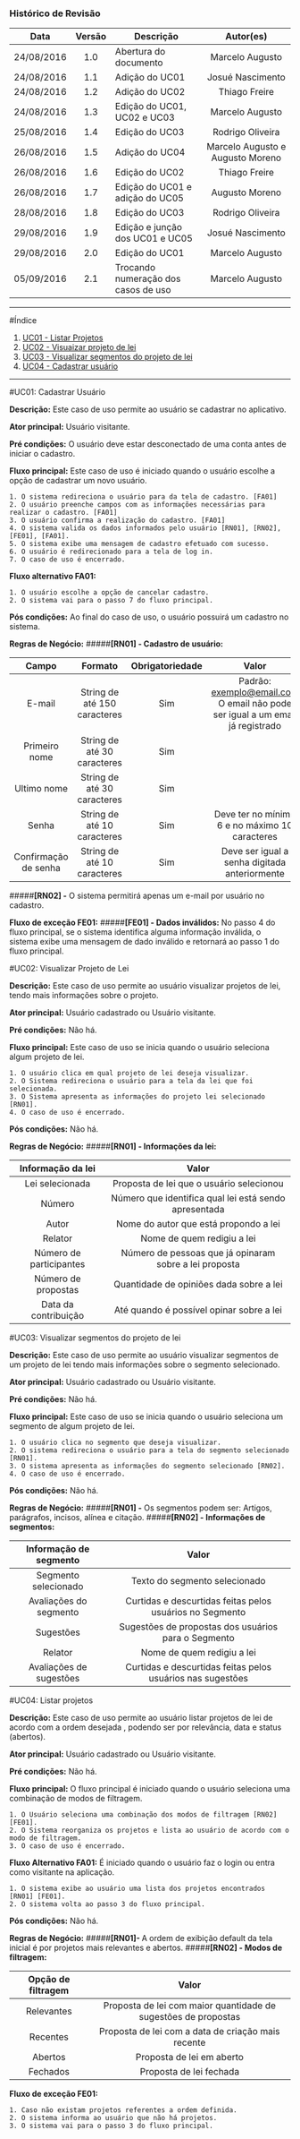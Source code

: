 ### Histórico de Revisão

| Data | Versão | Descrição | Autor(es) |
| :---: | :---: | --- | :---: |
| 24/08/2016 | 1.0 | Abertura do documento | Marcelo Augusto |
| 24/08/2016 | 1.1 | Adição do UC01 | Josué Nascimento |
| 24/08/2016 | 1.2 | Adição do UC02 | Thiago Freire |
| 24/08/2016| 1.3 | Edição do UC01, UC02 e UC03 | Marcelo Augusto |
| 25/08/2016 | 1.4 | Edição do UC03 | Rodrigo Oliveira |
| 26/08/2016 | 1.5 | Adição do UC04 | Marcelo Augusto e Augusto Moreno |
| 26/08/2016 | 1.6 | Edição do UC02 | Thiago Freire |
| 26/08/2016 | 1.7 | Edição do UC01 e adição do UC05 | Augusto Moreno |
| 28/08/2016 | 1.8 | Edição do UC03 | Rodrigo Oliveira |
| 29/08/2016 | 1.9 | Edição e junção dos UC01 e UC05 | Josué Nascimento |
| 29/08/2016 | 2.0 | Edição do UC01 | Marcelo Augusto |
| 05/09/2016 | 2.1 | Trocando numeração dos casos de uso | Marcelo Augusto |
***

#Índice

1. [UC01 - Listar Projetos](#uc01-listar-projetos)
2. [UC02 - Visuaizar projeto de lei](#uc02-visualizar-projeto-de-lei)
3. [UC03 - Visualizar segmentos do projeto de lei](#uc03-visualizar-segmentos-do-projeto-de-lei)
4. [UC04 - Cadastrar usuário](#uc04-cadastrar-usuário)

***


#UC01: Cadastrar Usuário

 <b>Descrição:</b> Este caso de uso permite ao usuário se cadastrar no aplicativo.

<b>Ator principal:</b> Usuário visitante.

<b>Pré condições:</b> O usuário deve estar desconectado de uma conta antes de iniciar o cadastro.

<b>Fluxo principal:</b> Este caso de uso é iniciado quando o usuário escolhe a opção de cadastrar um novo usuário.

    1. O sistema redireciona o usuário para da tela de cadastro. [FA01]
    2. O usuário preenche campos com as informações necessárias para realizar o cadastro. [FA01]
    3. O usuário confirma a realização do cadastro. [FA01]
    4. O sistema valida os dados informados pelo usuário [RN01], [RN02], [FE01], [FA01].
    5. O sistema exibe uma mensagem de cadastro efetuado com sucesso.
    6. O usuário é redirecionado para a tela de log in.
    7. O caso de uso é encerrado.

<b>Fluxo alternativo FA01:</b>

    1. O usuário escolhe a opção de cancelar cadastro.
    2. O sistema vai para o passo 7 do fluxo principal.
  
<b>Pós condições:</b> Ao final do caso de uso, o usuário possuirá um cadastro no sistema.

<b>Regras de Negócio:</b>
#####<b>[RN01] - Cadastro de usuário:</b>

| Campo | Formato | Obrigatoriedade | Valor | 
| :---: | :---: | :---: | :---: |
| E-mail | String de até 150 caracteres | Sim | Padrão: exemplo@email.com O email não pode ser igual a um email já registrado |
| Primeiro nome | String de até 30 caracteres | Sim | |
| Ultimo nome | String de até 30 caracteres | Sim | |
| Senha | String de até 10 caracteres | Sim | Deve ter no mínimo 6 e no máximo 10 caracteres |
| Confirmação de senha | String de até 10 caracteres | Sim | Deve ser igual a senha digitada anteriormente |

#####<b>[RN02] -</b> O sistema permitirá apenas um e-mail por usuário no cadastro.

<b>Fluxo de exceção FE01:</b>
#####<b>[FE01] - Dados inválidos:</b> 
No passo 4 do fluxo principal, se o sistema identifica alguma informação inválida, o sistema exibe uma mensagem de dado inválido e retornará ao passo 1 do fluxo principal.

#UC02: Visualizar Projeto de Lei

 <b>Descrição:</b> Este caso de uso permite ao usuário visualizar projetos de lei, tendo mais informações sobre o projeto.

<b>Ator principal:</b> Usuário cadastrado ou Usuário visitante.

<b>Pré condições:</b> Não há.

<b>Fluxo principal:</b> Este caso de uso se inicia quando o usuário seleciona algum projeto de lei.

    1. O usuário clica em qual projeto de lei deseja visualizar.
    2. O Sistema redireciona o usuário para a tela da lei que foi selecionada.
    3. O Sistema apresenta as informações do projeto lei selecionado [RN01].
    4. O caso de uso é encerrado.

<b>Pós condições:</b> Não há.

<b>Regras de Negócio:</b>
#####<b>[RN01] - Informações da lei:</b>

| Informação da lei | Valor | 
| :---: | :---: |
| Lei selecionada | Proposta de lei que o usuário selecionou |
| Número | Número que identifica qual lei está sendo apresentada |
| Autor | Nome do autor que está propondo a lei |
| Relator | Nome de quem redigiu a lei |
| Número de participantes | Número de pessoas que já opinaram sobre a lei proposta |
|Número de propostas | Quantidade de opiniões dada sobre a lei |
|Data da contribuição | Até quando é possível opinar sobre a lei |


#UC03: Visualizar segmentos do projeto de lei

 <b>Descrição:</b> Este caso de uso permite ao usuário visualizar segmentos de um projeto de lei tendo mais informações sobre o segmento selecionado.

<b>Ator principal:</b> Usuário cadastrado ou Usuário visitante.

<b>Pré condições:</b> Não há.

<b>Fluxo principal:</b> Este caso de uso se inicia quando o usuário seleciona um segmento de algum projeto de lei.

    1. O usuário clica no segmento que deseja visualizar.
    2. O sistema redireciona o usuário para a tela do segmento selecionado [RN01].
    3. O sistema apresenta as informações do segmento selecionado [RN02].
    4. O caso de uso é encerrado.

<b>Pós condições:</b> Não há.

<b>Regras de Negócio:</b>
#####<b>[RN01] -</b> Os segmentos podem ser: Artigos, parágrafos, incisos, alínea e citação.
#####<b>[RN02] - Informações de segmentos:</b>

| Informação de segmento | Valor | 
| :---: | :---: |
| Segmento selecionado | Texto do segmento selecionado |
| Avaliações do segmento | Curtidas e descurtidas feitas pelos usuários no Segmento |
| Sugestões | Sugestões de propostas dos usuários para o Segmento |
| Relator | Nome de quem redigiu a lei |
| Avaliações de sugestões | Curtidas e descurtidas feitas pelos usuários nas sugestões |

#UC04: Listar projetos

 <b>Descrição:</b> Este caso de uso permite ao usuário listar projetos de lei de acordo com a ordem desejada , podendo ser por relevância, data e  status (abertos).

<b>Ator principal:</b> Usuário cadastrado ou Usuário visitante.

<b>Pré condições:</b> Não há.

<b>Fluxo principal:</b> O fluxo principal é iniciado quando o usuário seleciona uma combinação de modos de filtragem.

    1. O Usuário seleciona uma combinação dos modos de filtragem [RN02] [FE01].
    2. O Sistema reorganiza os projetos e lista ao usuário de acordo com o modo de filtragem.
    3. O caso de uso é encerrado.



<b>Fluxo Alternativo FA01:</b> É iniciado quando o usuário faz o login ou entra como visitante na aplicação.

    1. O sistema exibe ao usuário uma lista dos projetos encontrados [RN01] [FE01].
    2. O sistema volta ao passo 3 do fluxo principal.

<b>Pós condições:</b> Não há.

<b>Regras de Negócio:</b>
#####<b>[RN01]- </b>A ordem de exibição default da tela inicial é por projetos mais relevantes e abertos.
#####<b>[RN02] - Modos de filtragem:</b>

| Opção de filtragem | Valor | 
| :---: | :---: |
| Relevantes | Proposta de lei com maior quantidade de sugestões de propostas |
| Recentes | Proposta de lei com a data de criação mais recente |
| Abertos | Proposta de lei em aberto |
| Fechados | Proposta de lei fechada |

<b>Fluxo de exceção FE01:</b>

    1. Caso não existam projetos referentes a ordem definida.
    2. O sistema informa ao usuário que não há projetos.
    3. O sistema vai para o passo 3 do fluxo principal.

